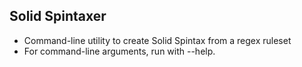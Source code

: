 ## Solid Spintaxer
 * Command-line utility to create Solid Spintax from a regex ruleset
 * For command-line arguments, run with --help.
